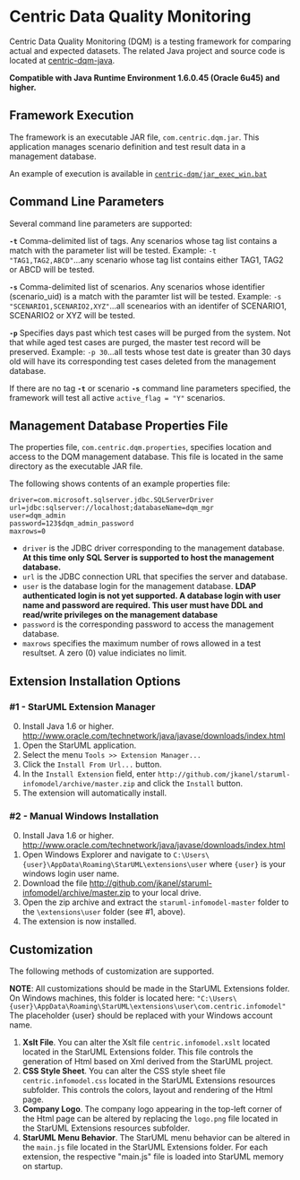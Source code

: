 # Centric Data Quality Monitoring

Centric Data Quality Monitoring (DQM) is a  testing framework for comparing actual and expected datasets. The related Java project and source code is located at [centric-dqm-java](http://github.com/jkanel/centric-dqm-java).

**Compatible with Java Runtime Environment 1.6.0.45 (Oracle 6u45) and higher.**

## Framework Execution
The framework is an executable JAR file, ```com.centric.dqm.jar```.  This application manages scenario definition and test result data in a management database.

An example of execution is available in [```centric-dqm/jar_exec_win.bat```](https://github.com/jkanel/centric-dqm/blob/master/jar_exec_win.bat)

## Command Line Parameters
Several command line parameters are supported:

**```-t```** Comma-delimited list of tags.  Any scenarios whose tag list contains a match with the parameter list will be tested. Example: ```-t "TAG1,TAG2,ABCD"```...any scenario whose tag list contains either TAG1, TAG2 or ABCD will be tested.

**```-s```** Comma-delimited list of scenarios.  Any scenarios whose identifier (scenario_uid) is a match with the paramter list will be tested.  Example: ```-s "SCENARIO1,SCENARIO2,XYZ"```...all scenearios with an identifer of SCENARIO1, SCENARIO2 or XYZ will be tested.

**```-p```** Specifies days past which test cases will be purged from the system.  Not that while aged test cases are purged, the master test record will be preserved. Example: ```-p 30```...all tests whose test date is greater than 30 days old will have its corresponding test cases deleted from the management database.

If there are no tag **```-t```** or scenario **```-s```** command line parameters specified, the framework will test all active ```active_flag = "Y"``` scenarios.

## Management Database Properties File
The properties file, ```com.centric.dqm.properties```, specifies location and access to the DQM management database.   This file is located in the same directory as the executable JAR file.

The following shows contents of an example properties file:
```
driver=com.microsoft.sqlserver.jdbc.SQLServerDriver
url=jdbc:sqlserver://localhost;databaseName=dqm_mgr
user=dqm_admin
password=123$dqm_admin_password
maxrows=0
```

* ```driver``` is the JDBC driver corresponding to the management database. **At this time only SQL Server is supported to host the management database.**
* ```url``` is the JDBC connection URL that specifies the server and database. 
* ```user``` is the database login for the management database.  **LDAP authenticated login is not yet supported. A database login with user name and password are required. This user must have DDL and read/write privileges on the management database**
* ```password``` is the corresponding password to access the management database.
* ```maxrows``` specifies the maximum number of rows allowed in a test resultset.  A zero (0) value indiciates no limit.

## Extension Installation Options
### #1 - StarUML Extension Manager
0. Install Java 1.6 or higher. http://www.oracle.com/technetwork/java/javase/downloads/index.html
1. Open the StarUML application.
2. Select the menu ```Tools >> Extension Manager...```
3. Click the ```Install From Url...``` button.
4. In the ```Install Extension``` field, enter ```http://github.com/jkanel/staruml-infomodel/archive/master.zip``` and click the ```Install``` button.
5. The extension will automatically install.

### #2 - Manual Windows Installation
0. Install Java 1.6 or higher. http://www.oracle.com/technetwork/java/javase/downloads/index.html
1. Open Windows Explorer and navigate to ```C:\Users\{user}\AppData\Roaming\StarUML\extensions\user``` where ```{user}``` is your windows login user name.
2. Download the file http://github.com/jkanel/staruml-infomodel/archive/master.zip to your local drive.
3. Open the zip archive and extract the ```staruml-infomodel-master``` folder to the ```\extensions\user``` folder (see #1, above).
4. The extension is now installed.

## Customization
The following methods of customization are supported.

**NOTE**: All customizations should be made in the StarUML Extensions folder.  On Windows machines, this folder is located here:
     ```"C:\Users\{user}\AppData\Roaming\StarUML\extensions\user\com.centric.infomodel"```
The placeholder {user} should be replaced with your Windows account name.

1. **Xslt File**. You can alter the Xslt file ```centric.infomodel.xslt``` located located in the StarUML Extensions folder.  This file controls the generation of Html based on Xml derived from the StarUML project.
2. **CSS Style Sheet**. You can alter the CSS style sheet file ```centric.infomodel.css``` located in the StarUML Extensions resources subfolder.  This controls the colors, layout and rendering of the Html page.
3. **Company Logo**. The company logo appearing in the top-left corner of the Html page can be altered by replacing the ```logo.png``` file located in the StarUML Extensions resources subfolder. 
4. **StarUML Menu Behavior**.  The StarUML menu behavior can be altered in the ```main.js``` file located in the StarUML Extensions folder.  For each extension, the respective "main.js" file is loaded into StarUML memory on startup.


